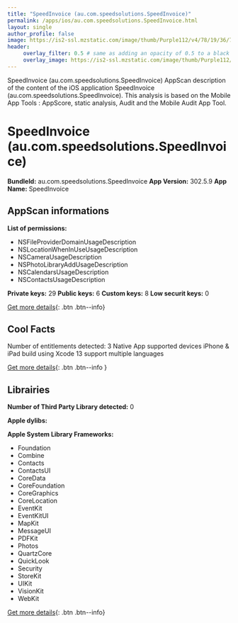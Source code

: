 ```yaml
---
title: "SpeedInvoice (au.com.speedsolutions.SpeedInvoice)"
permalink: /apps/ios/au.com.speedsolutions.SpeedInvoice.html
layout: single
author_profile: false
image: https://is2-ssl.mzstatic.com/image/thumb/Purple112/v4/78/19/36/781936fe-2372-f067-95b0-8037c24d2ed8/appIcon-0-1x_U007emarketing-0-0-0-10-0-0-85-220.png/512x512bb.jpg
header: 
     overlay_filter: 0.5 # same as adding an opacity of 0.5 to a black background
     overlay_image: https://is2-ssl.mzstatic.com/image/thumb/Purple112/v4/78/19/36/781936fe-2372-f067-95b0-8037c24d2ed8/appIcon-0-1x_U007emarketing-0-0-0-10-0-0-85-220.png/512x512bb.jpg
---
```

SpeedInvoice (au.com.speedsolutions.SpeedInvoice) AppScan description of the content of the iOS application SpeedInvoice (au.com.speedsolutions.SpeedInvoice). This analysis is based on the Mobile App Tools : AppScore, static analysis, Audit and the Mobile Audit App Tool.

# SpeedInvoice (au.com.speedsolutions.SpeedInvoice)

**BundleId:** au.com.speedsolutions.SpeedInvoice
**App Version:** 302.5.9
**App Name:** SpeedInvoice


## AppScan informations 

**List of permissions:** 
- NSFileProviderDomainUsageDescription
- NSLocationWhenInUseUsageDescription
- NSCameraUsageDescription
- NSPhotoLibraryAddUsageDescription
- NSCalendarsUsageDescription
- NSContactsUsageDescription
  
  
**Private keys:** 29
**Public keys:** 6
**Custom keys:** 8
**Low securit keys:** 0
  
[Get more details](/pricing.html){: .btn .btn--info}

## Cool Facts

Number of entitlements detected: 3
Native App
supported devices iPhone & iPad
build using Xcode 13
support multiple languages
  
[Get more details](/pricing.html){: .btn .btn--info }

## Librairies 
**Number of Third Party Library detected:** 0


**Apple dylibs:**


**Apple System Library Frameworks:**
- Foundation
- Combine
- Contacts
- ContactsUI
- CoreData
- CoreFoundation
- CoreGraphics
- CoreLocation
- EventKit
- EventKitUI
- MapKit
- MessageUI
- PDFKit
- Photos
- QuartzCore
- QuickLook
- Security
- StoreKit
- UIKit
- VisionKit
- WebKit


  
[Get more details](/pricing.html){: .btn .btn--info}

